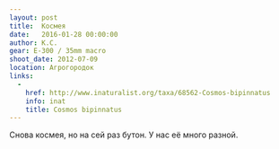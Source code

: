 ```yaml
---
layout: post
title:  Космея
date:   2016-01-28 00:00:00
author: К.С.
gear: E-300 / 35mm macro
shoot_date: 2012-07-09
location: Агрогородок
links:
  -
    href: http://www.inaturalist.org/taxa/68562-Cosmos-bipinnatus
    info: inat
    title: Cosmos bipinnatus
---
```


Снова космея, но на сей раз бутон. У нас её много разной.
